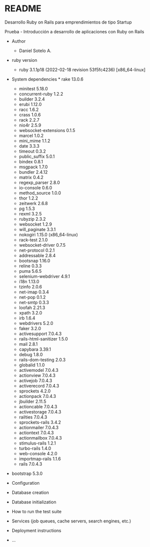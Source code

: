 # README

Desarrollo Ruby on Rails para emprendimientos de tipo Startup

Prueba - Introducción a desarrollo de aplicaciones con Ruby on Rails

* Author
    * Daniel Sotelo A.

* ruby version
    * ruby 3.1.1p18 (2022-02-18 revision 53f5fc4236) [x86_64-linux]

* System dependencies
    	* rake 13.0.6
	* minitest 5.18.0
	* concurrent-ruby 1.2.2
	* builder 3.2.4
	* erubi 1.12.0
	* racc 1.6.2
	* crass 1.0.6
	* rack 2.2.7
	* nio4r 2.5.9
	* websocket-extensions 0.1.5
	* marcel 1.0.2
	* mini_mime 1.1.2
	* date 3.3.3
	* timeout 0.3.2
	* public_suffix 5.0.1
	* bindex 0.8.1
	* msgpack 1.7.0
	* bundler 2.4.12
	* matrix 0.4.2
	* regexp_parser 2.8.0
	* io-console 0.6.0
	* method_source 1.0.0
	* thor 1.2.2
	* zeitwerk 2.6.8
	* pg 1.5.3
	* rexml 3.2.5
	* rubyzip 2.3.2
	* websocket 1.2.9
	* will_paginate 3.3.1
	* nokogiri 1.15.0 (x86_64-linux)
	* rack-test 2.1.0
	* websocket-driver 0.7.5
	* net-protocol 0.2.1
	* addressable 2.8.4
	* bootsnap 1.16.0
	* reline 0.3.3
	* puma 5.6.5
	* selenium-webdriver 4.9.1
	* i18n 1.13.0
	* tzinfo 2.0.6
	* net-imap 0.3.4
	* net-pop 0.1.2
	* net-smtp 0.3.3
	* loofah 2.21.3
	* xpath 3.2.0
	* irb 1.6.4
	* webdrivers 5.2.0
	* faker 3.2.0
	* activesupport 7.0.4.3
	* rails-html-sanitizer 1.5.0
	* mail 2.8.1
	* capybara 3.39.1
	* debug 1.8.0
	* rails-dom-testing 2.0.3
	* globalid 1.1.0
	* activemodel 7.0.4.3
	* actionview 7.0.4.3
	* activejob 7.0.4.3
	* activerecord 7.0.4.3
	* sprockets 4.2.0
	* actionpack 7.0.4.3
	* jbuilder 2.11.5
	* actioncable 7.0.4.3
	* activestorage 7.0.4.3
	* railties 7.0.4.3
	* sprockets-rails 3.4.2
	* actionmailer 7.0.4.3
	* actiontext 7.0.4.3
	* actionmailbox 7.0.4.3
	* stimulus-rails 1.2.1
	* turbo-rails 1.4.0
	* web-console 4.2.0
	* importmap-rails 1.1.6
	* rails 7.0.4.3


* bootstrap 5.3.0

* Configuration

* Database creation

* Database initialization

* How to run the test suite

* Services (job queues, cache servers, search engines, etc.)

* Deployment instructions

* ...
